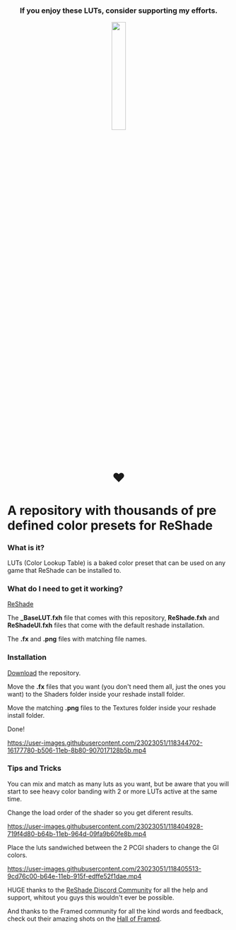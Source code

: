 


### **<div align="center">If you enjoy these LUTs, consider supporting my efforts.</div>** 

[<div align="center"><img src="https://cdn.discordapp.com/attachments/817234274277261315/842943204310515722/525-5258123_support-the-blog-png-logo-ko-fi-transparent.png" width="25%" height="25%"></div>](https://ko-fi.com/thegordinho)

# <p align="center">:heart:</p>

# A repository with thousands of pre defined color presets for ReShade 
### **What is it?** <br /> 

LUTs (Color Lookup Table) is a baked color preset that can be used on any game that ReShade can be installed to. <br />

### **What do I need to get it working?** <br />

 [ReShade](https://reshade.me)

The <strong>_BaseLUT.fxh</strong> file that comes with this repository, <strong>ReShade.fxh</strong> and <strong>ReShadeUI.fxh</strong> files that come with the default reshade installation.

The <strong>.fx</strong> and <strong>.png</strong> files with matching file names.

### **Installation** 

[Download](https://github.com/TheGordinho/MLUT/archive/refs/heads/master.zip) the repository.

Move the <strong>.fx</strong> files that you want (you don't need them all, just the ones you want) to the Shaders folder inside your reshade install folder.

Move the matching <strong>.png</strong> files to the Textures folder inside your reshade install folder.

Done! <br />

https://user-images.githubusercontent.com/23023051/118344702-16177780-b506-11eb-8b80-907017128b5b.mp4


### **Tips and Tricks**

You can mix and match as many luts as you want, but be aware that you will start to see heavy color banding with 2 or more LUTs active at the same time.

Change the load order of the shader so you get diferent results.

https://user-images.githubusercontent.com/23023051/118404928-719f4d80-b64b-11eb-964d-09fa9b60fe8b.mp4

Place the luts sandwiched between the 2 PCGI shaders to change the GI colors.

https://user-images.githubusercontent.com/23023051/118405513-9cd76c00-b64e-11eb-915f-edffe52f1dae.mp4

HUGE thanks to the [ReShade Discord Community](https://discord.gg/PrwndfH) for all the help and support, whitout you guys this wouldn't ever be possible.

And thanks to the Framed community for all the kind words and feedback, check out their amazing shots on the [Hall of Framed](https://framedsc.github.io/HallOfFramed/).

 


